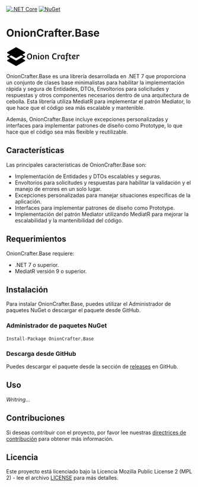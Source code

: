 [![.NET Core](https://github.com/Dtopiast/OnionCrafter.Base/workflows/.NET%20Core/badge.svg)](https://github.com/Dtopiast/OnionCrafter.Base/actions)
[![NuGet](https://img.shields.io/nuget/v/OnionCrafter.Base.svg)](https://www.nuget.org/packages/OnionCrafter.Base/)

# OnionCrafter.Base
![](https://github.com/Dtopiast/OnionCrafter.Base/blob/main/Images/Logo.png)

OnionCrafter.Base es una librería desarrollada en .NET 7 que proporciona un conjunto de clases base minimalistas para habilitar la implementación rápida y segura de Entidades, DTOs, Envoltorios para solicitudes y respuestas y otros componentes necesarios dentro de una arquitectura de cebolla. Esta librería utiliza MediatR para implementar el patrón Mediator, lo que hace que el código sea más escalable y mantenible.

Además, OnionCrafter.Base incluye excepciones personalizadas y interfaces para implementar patrones de diseño como Prototype, lo que hace que el código sea más flexible y reutilizable.

## Características

Las principales características de OnionCrafter.Base son:

- Implementación de Entidades y DTOs escalables y seguras.
- Envoltorios para solicitudes y respuestas para habilitar la validación y el manejo de errores en un solo lugar.
- Excepciones personalizadas para manejar situaciones específicas de la aplicación.
- Interfaces para implementar patrones de diseño como Prototype.
- Implementación del patrón Mediator utilizando MediatR para mejorar la escalabilidad y la mantenibilidad del código.


## Requerimientos

OnionCrafter.Base requiere:

- .NET 7 o superior.
- MediatR versión 9 o superior.

## Instalación

Para instalar OnionCrafter.Base, puedes utilizar el Administrador de paquetes NuGet o descargar el paquete desde GitHub.

### Administrador de paquetes NuGet

```
Install-Package OnionCrafter.Base
```

### Descarga desde GitHub

Puedes descargar el paquete desde la sección de [releases](https://github.com/Dtopiast/onioncrafter.base/releases) en GitHub.

## Uso

_Writring..._

## Contribuciones

Si deseas contribuir con el proyecto, por favor lee nuestras [directrices de contribución](CONTRIBUTING.md) para obtener más información.

## Licencia

Este proyecto está licenciado bajo la Licencia Mozilla Public License 2 (MPL 2) - lee el archivo [LICENSE](LICENSE)
 para más detalles.

